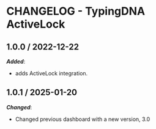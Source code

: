 # CHANGELOG - TypingDNA ActiveLock


## 1.0.0 / 2022-12-22

***Added***:

* adds ActiveLock integration.

## 1.0.1 / 2025-01-20

***Changed***:

* Changed previous dashboard with a new version, 3.0